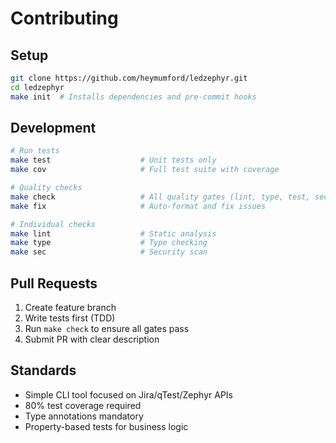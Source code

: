 # Contributing

## Setup

```bash
git clone https://github.com/heymumford/ledzephyr.git
cd ledzephyr
make init  # Installs dependencies and pre-commit hooks
```

## Development

```bash
# Run tests
make test                    # Unit tests only
make cov                     # Full test suite with coverage

# Quality checks
make check                   # All quality gates (lint, type, test, security)
make fix                     # Auto-format and fix issues

# Individual checks
make lint                    # Static analysis
make type                    # Type checking
make sec                     # Security scan
```

## Pull Requests

1. Create feature branch
2. Write tests first (TDD)
3. Run `make check` to ensure all gates pass
4. Submit PR with clear description

## Standards

- Simple CLI tool focused on Jira/qTest/Zephyr APIs
- 80% test coverage required
- Type annotations mandatory
- Property-based tests for business logic